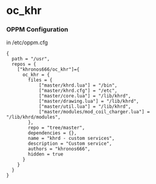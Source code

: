 # oc_khr


### OPPM Configuration

in /etc/oppm.cfg

    {
      path = "/usr",
      repos = {
        ["khronos666/oc_khr"]={
          oc_khr = {
            files = {
                ["master/khrd.lua"] = "/bin",
                ["master/khrd.cfg"] = "/etc",
                ["master/core.lua"] = "/lib/khrd",
                ["master/drawing.lua"] = "/lib/khrd",
                ["master/util.lua"] = "/lib/khrd",
                ["master/modules/mod_coil_charger.lua"] = "/lib/khrd/modules",
            },
            repo = "tree/master",
            dependencies = {},
            name = "khrd - custom services",
            description = "Custom service",
            authors = "khronos666",
            hidden = true
          }
        }
      }
    }